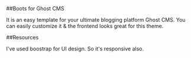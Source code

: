 ##Boots for Ghost CMS

It is an easy template for your ultimate blogging platform Ghost CMS.
You can easily customize it & the frontend looks great for this theme.

##Resources

I've used boostrap for UI design. So it's responsive also.
